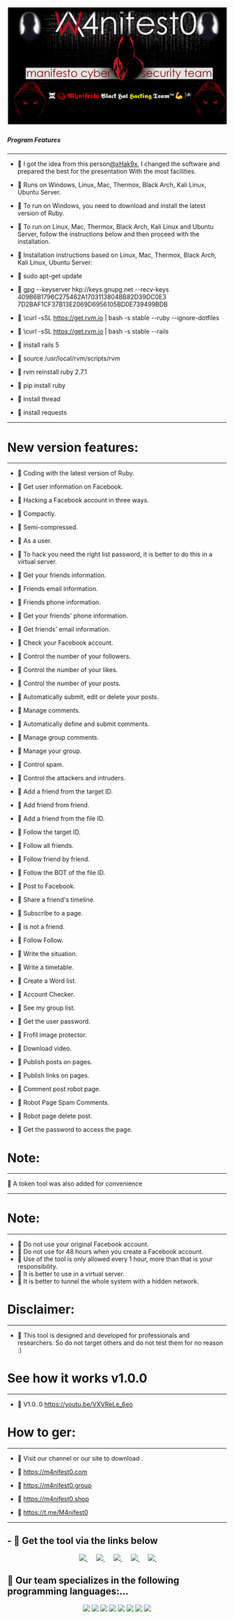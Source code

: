# ![Locations](https://github.com/M4nifest0/M4nifest0_WhatsApp/blob/master/s.png) 


##### Program Features
----------------------
- 📌 I got the idea from this person[@xHak9x](https://github.com/xHak9x/fbi), I changed the software and prepared the best for the presentation
With the most facilities.

- 📌 Runs on Windows, Linux, Mac, Thermox, Black Arch, Kali Linux, Ubuntu Server.

- 📌 To run on Windows, you need to download and install the latest version of Ruby.

- 📌 To run on Linux, Mac, Thermox, Black Arch, Kali Linux and Ubuntu Server, follow the instructions below and then proceed with the installation.

- 📌 Installation instructions based on Linux, Mac, Thermox, Black Arch, Kali Linux, Ubuntu Server:

- 📌 sudo apt-get update

- 📌 gpg --keyserver hkp://keys.gnupg.net --recv-keys 409B6B1796C275462A1703113804BB82D39DC0E3 7D2BAF1CF37B13E2069D6956105BD0E739499BDB

- 📌 \curl -sSL https://get.rvm.io | bash -s stable --ruby --ignore-dotfiles

- 📌 \curl -sSL https://get.rvm.io | bash -s stable --rails

- 📌 install rails 5

- 📌 source /usr/local/rvm/scripts/rvm

- 📌 rvm reinstall ruby 2.7.1

- 📌 pip install ruby

- 📌 install thread

- 📌 install requests

----------------------
#  New version features:
---------------------

- 📌 Coding with the latest version of Ruby.

- 📌 Get user information on Facebook.

- 📌 Hacking a Facebook account in three ways.

- 📌 Compactly.

- 📌 Semi-compressed.

- 📌 As a user.

- 📌 To hack you need the right list password, it is better to do this in a virtual server.

- 📌 Get your friends information.

- 📌 Friends email information.

- 📌 Friends phone information.

- 📌 Get your friends' phone information.

- 📌 Get friends' email information.

- 📌 Check your Facebook account.

- 📌 Control the number of your followers.

- 📌 Control the number of your likes.

- 📌 Control the number of your posts.

- 📌 Automatically submit, edit or delete your posts.

- 📌 Manage comments.

- 📌 Automatically define and submit comments.

- 📌 Manage group comments.

- 📌 Manage your group.

- 📌 Control spam.

- 📌 Control the attackers and intruders.

- 📌 Add a friend from the target ID.

- 📌 Add friend from friend.

- 📌 Add a friend from the file ID.

- 📌 Follow the target ID.

- 📌 Follow all friends.

- 📌 Follow friend by friend.

- 📌 Follow the BOT of the file ID.

- 📌 Post to Facebook.

- 📌 Share a friend's timeline.

- 📌 Subscribe to a page.

- 📌 is not a friend.

- 📌 Follow Follow.

- 📌 Write the situation.

- 📌 Write a timetable.

- 📌 Create a Word list.

- 📌 Account Checker.

- 📌 See my group list.

- 📌 Get the user password.

- 📌 Frofil image protector.

- 📌 Download video.

- 📌 Publish posts on pages.

- 📌 Publish links on pages.

- 📌 Comment post robot page.

- 📌 Robot Page Spam Comments.

- 📌 Robot page delete post.

- 📌 Get the password to access the page.

# Note:
----------------------
📌  A token tool was also added for convenience

----------------------
# Note:
----------------------
- 📌 Do not use your original Facebook account.
- 📌 Do not use for 48 hours when you create a Facebook account.
- 📌 Use of the tool is only allowed every 1 hour, more than that is your responsibility.
- 📌 It is better to use in a virtual server.
- 📌 It is better to tunnel the whole system with a hidden network.

# Disclaimer:
----------------------
- 📌 This tool is designed and developed for professionals and researchers. So do not target others and do not test them for no reason :)

# See how it works v1.0.0
----------------------
- 🔞 V1.0..0  https://youtu.be/VXVReLe_6eo

# How to ger:
----------------------
- 📌 Visit our channel or our site to download .

- 🔞 https://m4nifest0.com
- 🔞 https://m4nifest0.group
- 🔞 https://m4nifest0.shop
- 🔞 https://t.me/M4nifest0

----------------------

<h2>- 📌 Get the tool via the links below</h2>
<p align="center">	
</a>&nbsp;&nbsp;&nbsp;&nbsp;
	<a href="https://t.me/M4nifest0">
		<img src="https://img.shields.io/badge/Telegram-%23000000.svg?&style=for-the-badge&logo=Telegram&logoColor=white" />
	</a>&nbsp;&nbsp;&nbsp;&nbsp;
	<a href="https://www.instagram.com/_m4nifest0_/">
		<img src="https://img.shields.io/badge/instagram-%23E4405F.svg?&style=for-the-badge&logo=instagram&logoColor=white" />
	</a>&nbsp;&nbsp;&nbsp;&nbsp;
	<a href="https://www.youtube.com/c/hack4lx">
		<img src="https://img.shields.io/badge/youtube-%23FF0000.svg?&style=for-the-badge&logo=youtube&logoColor=white" />
	</a>&nbsp;&nbsp;&nbsp;&nbsp;
	<a href="https://twitter.com/_M4nifest0_">
		<img src="https://img.shields.io/badge/twitter-%231DA1F2.svg?&style=for-the-badge&logo=twitter&logoColor=white" />
	</a>&nbsp;&nbsp;&nbsp;&nbsp;
	<a href="https://m4nifest0.com">
		<img src="https://img.shields.io/badge/WebSite-%234A154B.svg?&style=for-the-badge&logo=slack&logoColor=white" />
	</a>&nbsp;&nbsp;&nbsp;&nbsp;
</p>

<h2>📌 Our team specializes in the following programming languages:...</h2> 
<p align="center">	
	<img src="https://img.shields.io/badge/node.js%20-%2343853D.svg?&style=for-the-badge&logo=node.js&logoColor=white" />
        <img src="https://img.shields.io/badge/python%20-%2314354C.svg?&style=for-the-badge&logo=python&logoColor=white" />
	<img src="https://img.shields.io/badge/c%23%20-%23239120.svg?&style=for-the-badge&logo=c-sharp&logoColor=white" />
	<img src="https://img.shields.io/badge/java-%23ED8B00.svg?&style=for-the-badge&logo=java&logoColor=white" />
	<img src="https://img.shields.io/badge/php-%23777BB4.svg?&style=for-the-badge&logo=php&logoColor=white" />
	<img src="https://img.shields.io/badge/ruby-%23CC342D.svg?&style=for-the-badge&logo=ruby&logoColor=white" />
	<img src="https://img.shields.io/badge/perl-%2339457E.svg?&style=for-the-badge&logo=perl&logoColor=white" />
	<img src="https://img.shields.io/badge/c++%20-%2300599C.svg?&style=for-the-badge&logo=c%2B%2B&logoColor=white" />
</p>
